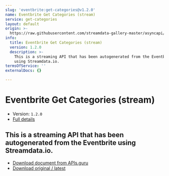 ```yaml
---
slug: 'eventbrite:get-categories@v1.2.0'
name: Eventbrite Get Categories (stream)
service: get-categories
layout: default
origin: >-
  https://raw.githubusercontent.com/streamdata-gallery-master/asyncapi/master/_listings/eventbrite/eventbrite-get-categories-stream-async.md
info:
  title: Eventbrite Get Categories (stream)
  version: 1.2.0
  description: >-
    This is a streaming API that has been autogenerated from the Eventbrite
    using Streamdata.io.
termsOfService: ''
externalDocs: {}

---
```

# Eventbrite Get Categories (stream)

* Version: `1.2.0`
* [Full details](../html/eventbrite:get-categories@v1.2.0.html)



## This is a streaming API that has been autogenerated from the Eventbrite using Streamdata.io.



* [Download document from APIs.guru](https://raw.githubusercontent.com/APIs-guru/asyncapi-directory/master/docs/APIs/eventbrite%3Aget-categories%40v1.2.0.yaml)
* [Download original / latest](https://raw.githubusercontent.com/streamdata-gallery-master/asyncapi/master/_listings/eventbrite/eventbrite-get-categories-stream-async.md)

<script type="application/ld+json">
{
  "@context": "http://schema.org/",
  "@type": "WebAPI",
  "description": "This is a streaming API that has been autogenerated from the Eventbrite using Streamdata.io.",
  "documentation": "",

  "name": "Eventbrite Get Categories (stream)"
}
</script>
